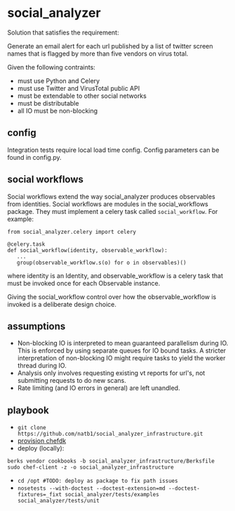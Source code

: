 # social_analyzer

Solution that satisfies the requirement:

Generate an email alert for each url published by a list of twitter screen
names that is flagged by more than five vendors on virus total.

Given the following contraints:
- must use Python and Celery
- must use Twitter and VirusTotal public API
- must be extendable to other social networks
- must be distributable
- all IO must be non-blocking

## config
Integration tests require local load time config. Config parameters can be
found in config.py.

## social workflows
Social workflows extend the way social_analyzer produces observables from
identities. Social workflows are modules in the social_workflows package.
They must implement a celery task called `social_workflow`. For example:
```
from social_analyzer.celery import celery

@celery.task
def social_workflow(identity, observable_workflow):
   ...
   group(observable_workflow.s(o) for o in observables)()
```
where identity is an Identity, and observable_workflow is
a celery task that must be invoked once for each Observable instance.

Giving the social_workflow control over how the observable_workflow is
invoked is a deliberate design choice.

## assumptions
- Non-blocking IO is interpreted to mean guaranteed parallelism during IO.
This is enforced by using separate queues for IO bound tasks. A stricter
interpretation of non-blocking IO might require tasks to yield the worker
thread during IO.
- Analysis only involves requesting existing vt reports for url's, not
submitting requests to do new scans.
- Rate limiting (and IO errors in general) are left unandled.

## playbook
- `git clone https://github.com/natb1/social_analyzer_infrastructure.git`
- [provision chefdk](https://downloads.chef.io/chef-dk/)
- deploy (locally):
```
berks vendor cookbooks -b social_analyzer_infrastructure/Berksfile
sudo chef-client -z -o social_analyzer_infrastructure
```
- `cd /opt #TODO: deploy as package to fix path issues`
- `nosetests --with-doctest --doctest-extension=md --doctest-fixtures=_fixt social_analyzer/tests/examples social_analyzer/tests/unit`

